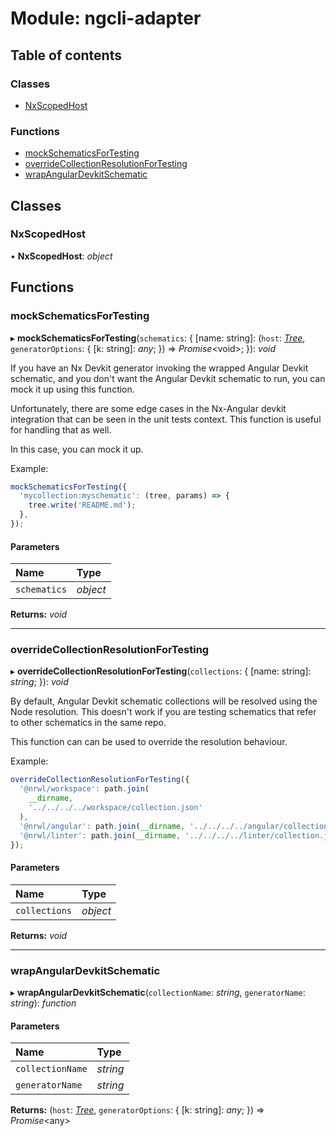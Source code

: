 # Module: ngcli-adapter

## Table of contents

### Classes

- [NxScopedHost](../../react/nx-devkit/ngcli_adapter#nxscopedhost)

### Functions

- [mockSchematicsForTesting](../../react/nx-devkit/ngcli_adapter#mockschematicsfortesting)
- [overrideCollectionResolutionForTesting](../../react/nx-devkit/ngcli_adapter#overridecollectionresolutionfortesting)
- [wrapAngularDevkitSchematic](../../react/nx-devkit/ngcli_adapter#wrapangulardevkitschematic)

## Classes

### NxScopedHost

• **NxScopedHost**: _object_

## Functions

### mockSchematicsForTesting

▸ **mockSchematicsForTesting**(`schematics`: { [name: string]: (`host`: [_Tree_](../../react/nx-devkit/index#tree), `generatorOptions`: { [k: string]: _any_; }) => _Promise_<void\>; }): _void_

If you have an Nx Devkit generator invoking the wrapped Angular Devkit schematic,
and you don't want the Angular Devkit schematic to run, you can mock it up using this function.

Unfortunately, there are some edge cases in the Nx-Angular devkit integration that
can be seen in the unit tests context. This function is useful for handling that as well.

In this case, you can mock it up.

Example:

```typescript
mockSchematicsForTesting({
  'mycollection:myschematic': (tree, params) => {
    tree.write('README.md');
  },
});
```

#### Parameters

| Name         | Type     |
| :----------- | :------- |
| `schematics` | _object_ |

**Returns:** _void_

---

### overrideCollectionResolutionForTesting

▸ **overrideCollectionResolutionForTesting**(`collections`: { [name: string]: _string_; }): _void_

By default, Angular Devkit schematic collections will be resolved using the Node resolution.
This doesn't work if you are testing schematics that refer to other schematics in the
same repo.

This function can can be used to override the resolution behaviour.

Example:

```typescript
overrideCollectionResolutionForTesting({
  '@nrwl/workspace': path.join(
    __dirname,
    '../../../../workspace/collection.json'
  ),
  '@nrwl/angular': path.join(__dirname, '../../../../angular/collection.json'),
  '@nrwl/linter': path.join(__dirname, '../../../../linter/collection.json'),
});
```

#### Parameters

| Name          | Type     |
| :------------ | :------- |
| `collections` | _object_ |

**Returns:** _void_

---

### wrapAngularDevkitSchematic

▸ **wrapAngularDevkitSchematic**(`collectionName`: _string_, `generatorName`: _string_): _function_

#### Parameters

| Name             | Type     |
| :--------------- | :------- |
| `collectionName` | _string_ |
| `generatorName`  | _string_ |

**Returns:** (`host`: [_Tree_](../../react/nx-devkit/index#tree), `generatorOptions`: { [k: string]: _any_; }) => _Promise_<any\>
